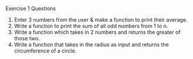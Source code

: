 Exercise 1 
Questions 
1. Enter 3 numbers from the user & make a function to print their average. 
2. Write a function to print the sum of all odd numbers from 1 to n. 
3. Write a function which takes in 2 numbers and returns the greater of those two. 
4. Write a function that takes in the radius as input and returns the circumference of a circle. 
